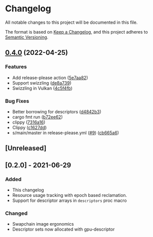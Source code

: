 # Changelog
All notable changes to this project will be documented in this file.

The format is based on [Keep a Changelog](https://keepachangelog.com/en/1.0.0/),
and this project adheres to [Semantic Versioning](https://semver.org/spec/v2.0.0.html).

## [0.4.0](https://www.github.com/arcana-engine/sierra/compare/v0.3.1...v0.4.0) (2022-04-25)


### Features

* Add release-please action ([5e7aa82](https://www.github.com/arcana-engine/sierra/commit/5e7aa821796db84e55e954d2d8fc2f6b6b2f3173))
* Support swizzling ([de8a739](https://www.github.com/arcana-engine/sierra/commit/de8a739ef203bcf5cda6160ad88193e258d7cbe4))
* Swizzling in Vulkan ([4c5f4fb](https://www.github.com/arcana-engine/sierra/commit/4c5f4fb47cf94dc6157a4536edc47ae6a98b5e0e))


### Bug Fixes

* Better borrowing for descriptors ([d4842b3](https://www.github.com/arcana-engine/sierra/commit/d4842b318a8611690cb23188f514c410016b489d))
* cargo fmt run ([b72ee62](https://www.github.com/arcana-engine/sierra/commit/b72ee62af2c249de5f29c37e8df90ede8ffe2327))
* clippy ([7316a16](https://www.github.com/arcana-engine/sierra/commit/7316a1678fa5faac3b61cf4c6c44c0a6a803af39))
* Clippy ([c1627dd](https://www.github.com/arcana-engine/sierra/commit/c1627dd7728c800ad10b85c373cddd6c56c615de))
* s/main/master in release-please.yml ([#9](https://www.github.com/arcana-engine/sierra/issues/9)) ([cb665a6](https://www.github.com/arcana-engine/sierra/commit/cb665a61e02136e17ca4932bec022e8f0ecd3230))

## [Unreleased]

## [0.2.0] - 2021-06-29

### Added
- This changelog
- Resource usage tracking with epoch based reclamation.
- Support for descriptor arrays in `descriptors` proc macro

### Changed
- Swapchain image ergonomics
- Descriptor sets now allocated with gpu-descriptor
